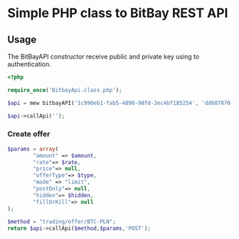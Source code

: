 # Simple PHP class to BitBay REST API

## Usage

The BitBayAPI constructor receive public and private key using to authentication. 
```php
<?php

require_once('BitbayApi.class.php');

$api = mew bitbayAPI('1c990eb1-fab5-4890-98fd-3ec4bf185254', 'dd607870-a151-4ffa-a57b-a0c4b70dded3');

$api->callApi('');
```
### Create offer

```php
$params = array(
        "amount" => $amount,
        "rate"=> $rate,
        "price"=> null,     
        "offerType"=> $type,
        "mode" => "limit",
        "postOnly"=> null,
        "hidden"=> $hidden,
        "fillOrKill"=> null               
);
    
$method = "trading/offer/BTC-PLN";
return $api->callApi($method,$params,'POST');
```
